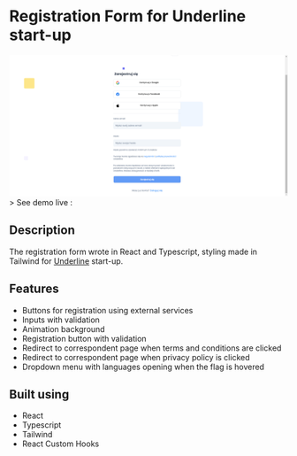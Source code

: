 # Registration Form for Underline start-up

<img src="./readme_images/Registration form.png" alt="project image">
<br />
> See demo live :

## Description

The registration form wrote in React and Typescript, styling made in Tailwind for [Underline](https://getunderline.io/ 'click to visit Underline site') start-up.
<br />

## Features

- Buttons for registration using external services
- Inputs with validation
- Animation background
- Registration button with validation
- Redirect to correspondent page when terms and conditions are clicked
- Redirect to correspondent page when privacy policy is clicked
- Dropdown menu with languages opening when the flag is hovered

## Built using

- React
- Typescript
- Tailwind
- React Custom Hooks
